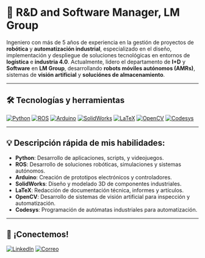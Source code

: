 # 🤖 R&D and Software Manager, LM Group

Ingeniero con más de 5 años de experiencia en la gestión de proyectos de **robótica** y **automatización industrial**, especializado en el diseño, implementación y despliegue de soluciones tecnológicas en entornos de **logística** e **industria 4.0**. Actualmente, lidero el departamento de **I+D** y **Software** en **LM Group**, desarrollando **robots móviles autónomos (AMRs)**, sistemas de **visión artificial** y **soluciónes de almacenamiento**.

---

## 🛠️ Tecnologías y herramientas

[![Python](https://img.shields.io/badge/-Python-3776AB?style=flat&logo=python&logoColor=white)](https://www.python.org/)
[![ROS](https://img.shields.io/badge/-ROS-22314E?style=flat&logo=ros&logoColor=white)](https://www.ros.org/)
[![Arduino](https://img.shields.io/badge/-Arduino-00979D?style=flat&logo=arduino&logoColor=white)](https://www.arduino.cc/)
[![SolidWorks](https://img.shields.io/badge/-SolidWorks-FF0000?style=flat&logo=solidworks&logoColor=white)](https://www.solidworks.com/es)
[![LaTeX](https://img.shields.io/badge/-LaTeX-008080?style=flat&logo=latex&logoColor=white)](https://es.overleaf.com/)
[![OpenCV](https://img.shields.io/badge/-OpenCV-5C3EE8?style=flat&logo=opencv&logoColor=white)](https://opencv.org/)
[![Codesys](https://img.shields.io/badge/-Codesys-00549F?style=flat&logo=codesys&logoColor=white)](https://www.codesys.com/)

---

## 💡 **Descripción rápida de mis habilidades:**

- **Python**: Desarrollo de aplicaciones, scripts, y videojuegos.
- **ROS**: Desarrollo de soluciones robóticas, simulaciones y sistemas autónomos.
- **Arduino**: Creación de prototipos electrónicos y controladores.
- **SolidWorks**: Diseño y modelado 3D de componentes industriales.
- **LaTeX**: Redacción de documentación técnica, informes y artículos.
- **OpenCV**: Desarrollo de sistemas de visión artificial para inspección y automatización.
- **Codesys**: Programación de autómatas industriales para automatización.

---

## 💬 ¡Conectemos!
[![LinkedIn](https://img.shields.io/badge/-LinkedIn-0077B5?style=flat&logo=linkedin&logoColor=white)](https://www.linkedin.com/in/diego-mora-herreros-b25454ba)
[![Correo](https://img.shields.io/badge/-Correo-EA4335?style=flat&logo=gmail&logoColor=white)](mailto:mora8mola@gmail.com)


